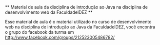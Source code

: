 ** Material de aula da disciplina de introdução ao Java na disciplina de desenvolvimento web da FaculdadeIDEZ **

Esse material de aula é o material utilizado no curso de desenvolvimento web na disciplina de introdução ao Java da FaculdadeIDEZ, você encontra o grupo do facebook da turma em http://www.facebook.com/groups/212523005486782/
